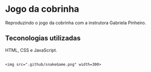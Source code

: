 # Jogo da cobrinha
Reproduzindo o jogo da cobrinha com a instrutora Gabriela Pinheiro.

## Teconologias utilizadas 
 HTML, CSS e JavaScript.

## 
    <img src=".github/snakeGame.png" width=300>
</P>
